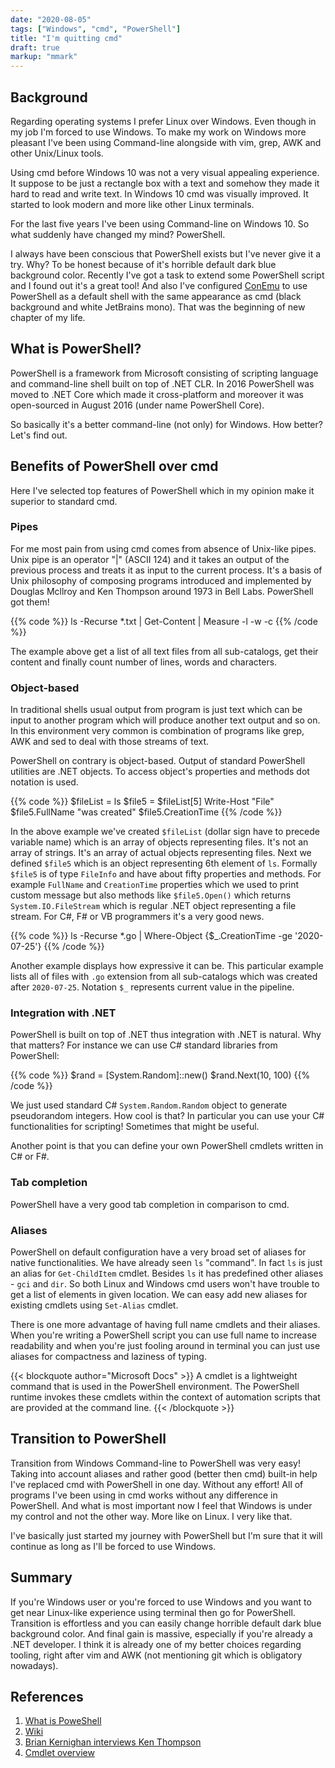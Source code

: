 ```yaml
---
date: "2020-08-05"
tags: ["Windows", "cmd", "PowerShell"]
title: "I'm quitting cmd"
draft: true
markup: "mmark"
---
```


## Background

Regarding operating systems I prefer Linux over Windows. Even though in my job
I'm forced to use Windows. To make my work on Windows more pleasant I've been 
using Command-line alongside with vim, grep, AWK and other Unix/Linux tools.

Using cmd before Windows 10 was not a very visual appealing experience. It
suppose to be just a rectangle box with a text and somehow they made it hard to
read and write text. In Windows 10 cmd was visually improved. It started to
look modern and more like other Linux terminals.

For the last five years I've been using Command-line on Windows 10. 
So what suddenly have changed my mind? PowerShell. 

I always have been conscious that PowerShell exists but I've never give it a
try. Why? To be honest because of it's horrible default dark blue background color.
Recently I've got a task to extend some PowerShell script and I found out it's a great
tool! And also I've configured [ConEmu](https://conemu.github.io/) to use
PowerShell as a default shell with the same appearance as cmd (black
background and white JetBrains mono). That was the beginning of new chapter of my
life.


## What is PowerShell?

PowerShell is a framework from Microsoft consisting of scripting language and
command-line shell built on top of .NET CLR. In 2016 PowerShell was moved to
.NET Core which made it cross-platform and moreover it was open-sourced in
August 2016 (under name PowerShell Core).

So basically it's a better command-line (not only) for Windows. How better?
Let's find out.


## Benefits of PowerShell over cmd

Here I've selected top features of PowerShell which in my opinion make it
superior to standard cmd.

### Pipes

For me most pain from using cmd comes from absence of Unix-like pipes. Unix
pipe is an operator "|" (ASCII 124) and it takes an output of the previous
process and treats it as input to the current process. It's a basis of Unix
philosophy of composing programs introduced and implemented by Douglas Mcllroy
and Ken Thompson around 1973 in Bell Labs. PowerShell got them!

{{% code %}}
ls -Recurse *.txt | Get-Content | Measure -l -w -c
{{% /code %}}

The example above get a list of all text files from all sub-catalogs, get their
content and finally count number of lines, words and characters.

### Object-based 

In traditional shells usual output from program is just text which can be input
to another program which will produce another text output and so on. In this
environment very common is combination of programs like grep, AWK and sed 
to deal with those streams of text.

PowerShell on contrary is object-based. Output of standard PowerShell utilities
are .NET objects. To access object's properties and methods dot notation is
used. 

{{% code %}}
$fileList = ls
$file5 = $fileList[5]
Write-Host "File" $file5.FullName "was created" $file5.CreationTime
{{% /code %}}

In the above example we've created `$fileList` (dollar sign have to precede
variable name) which is an array of objects representing files. It's not an
array of strings. It's an array of actual objects representing files. Next we
defined `$file5` which is an object representing 6th element of `ls`. Formally
`$file5` is of type `FileInfo` and have about fifty properties and methods. For
example `FullName` and `CreationTime` properties which we used to print custom
message but also methods like `$file5.Open()` which returns
`System.IO.FileStream` which is regular .NET object representing a file stream.
For C#, F# or VB programmers it's a very good news.

{{% code %}}
ls -Recurse *.go | Where-Object {$_.CreationTime -ge '2020-07-25'}
{{% /code %}}

Another example displays how expressive it can be. This particular example
lists all of files with `.go` extension from all sub-catalogs which was created
after `2020-07-25`. Notation `$_` represents current value in the pipeline.


### Integration with .NET
PowerShell is built on top of .NET thus integration with .NET is natural.
Why that matters? For instance we can use C# standard libraries from
PowerShell:

{{% code %}}
$rand = [System.Random]::new()
$rand.Next(10, 100)
{{% /code %}}

We just used standard C# `System.Random.Random` object to generate pseudorandom
integers. How cool is that? In particular you can use your C# functionalities
for scripting! Sometimes that might be useful.

Another point is that you can define your own PowerShell cmdlets written in C#
or F#.


### Tab completion
PowerShell have a very good tab completion in comparison to cmd. 

### Aliases
PowerShell on default configuration have a very broad set of aliases for native
functionalities. We have already seen `ls` "command". In fact `ls` is just an
alias for `Get-ChildItem` cmdlet. Besides `ls` it has predefined other aliases -
`gci` and `dir`. So both Linux and Windows cmd users won't have trouble to get
a list of elements in given location. We can easy add new aliases for
existing cmdlets using `Set-Alias` cmdlet.

There is one more advantage of having full name cmdlets and their aliases. When
you're writing a PowerShell script you can use full name to increase
readability and when you're just fooling around in terminal you can just use
aliases for compactness and laziness of typing.

{{< blockquote author="Microsoft Docs" >}}
A cmdlet is a lightweight command that is used in the PowerShell environment. 
The PowerShell runtime invokes these cmdlets within the context of automation 
scripts that are provided at the command line.
{{< /blockquote >}}


## Transition to PowerShell

Transition from Windows Command-line to PowerShell was very easy! Taking into
account aliases and rather good (better then cmd) built-in help I've replaced
cmd with PowerShell in one day. Without any effort! All of programs I've been
using in cmd works without any difference in PowerShell. And what is most
important now I feel that Windows is under my control and not the other way.
More like on Linux. I very like that.

I've basically just started my journey with PowerShell but I'm sure that it
will continue as long as I'll be forced to use Windows.


## Summary

If you're Windows user or you're forced to use Windows and you want to get near
Linux-like experience using terminal then go for PowerShell. Transition is
effortless and you can easily change horrible default dark blue background
color. And final gain is massive, especially if you're already a .NET developer.
I think it is already one of my better choices regarding tooling, right after vim
and AWK (not mentioning git which is obligatory nowadays).


## References

1. [What is PoweShell](https://docs.microsoft.com/en-us/powershell/scripting/overview?view=powershell-7)
2. [Wiki](https://en.wikipedia.org/wiki/PowerShell)
3. [Brian Kernighan interviews Ken Thompson](https://www.youtube.com/watch?v=EY6q5dv_B-o)
4. [Cmdlet overview](https://docs.microsoft.com/en-us/powershell/scripting/developer/cmdlet/cmdlet-overview?view=powershell-7)

